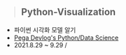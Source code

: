 > ## Python-Visualization

- 파이썬 시각화 모델 알기
- [Pega Devlog's Python/Data Science](https://jehyunlee.github.io/categories/Python/Data-Science/)
- 2021.8.29 ~ 9.29 /
